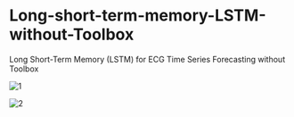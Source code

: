 # Long-short-term-memory-LSTM-without-Toolbox
Long Short-Term Memory (LSTM) for  ECG Time Series Forecasting without Toolbox



![1](https://github.com/Yousef-Sharafi/Long-short-term-memory-LSTM-without-Toolbox/assets/142591174/edb6b882-825a-4395-acb7-ff9d21a1e0f5)




![2](https://github.com/Yousef-Sharafi/Long-short-term-memory-LSTM-without-Toolbox/assets/142591174/6cd2a558-bec0-4c09-9085-397da5665775)
